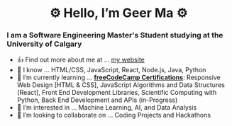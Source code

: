 <h1 align="center">⚙️ Hello, I’m Geer Ma ⚙️</h1>
<h3>I am a Software Engineering Master's Student studying at the University of Calgary </h3>

- 👍 Find out more about me at ... [my website](https://geerma.github.io/)
- 📙 I know ... HTML/CSS, JavaScript, React, Node.js, Java, Python
- 🌱 I’m currently learning ... [**freeCodeCamp Certifications**](https://www.freecodecamp.org/fccc853331e-8d63-4074-bf4c-51bbb9c1e863): Responsive Web Design [HTML & CSS], JavaScript Algorithms and Data Structures [React], Front End Development Libraries, Scientific Computing with Python, Back End Development and APIs (in-Progress)
- 👀 I’m interested in ... Machine Learning, AI, and Data Analysis
- 💞️ I’m looking to collaborate on ... Coding Projects and Hackathons

